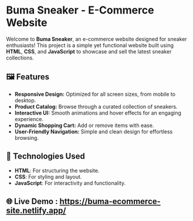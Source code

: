 # Buma Sneaker - E-Commerce Website

Welcome to **Buma Sneaker**, an e-commerce website designed for sneaker enthusiasts! This project is a simple yet functional website built using **HTML**, **CSS**, and **JavaScript** to showcase and sell the latest sneaker collections.

## 🖼️ Features
- **Responsive Design:** Optimized for all screen sizes, from mobile to desktop.
- **Product Catalog:** Browse through a curated collection of sneakers.
- **Interactive UI:** Smooth animations and hover effects for an engaging experience.
- **Dynamic Shopping Cart:** Add or remove items with ease.
- **User-Friendly Navigation:** Simple and clean design for effortless browsing.

## 🔧 Technologies Used
- **HTML**: For structuring the website.
- **CSS**: For styling and layout.
- **JavaScript**: For interactivity and functionality.

## 🌐 Live Demo : https://buma-ecommerce-site.netlify.app/


